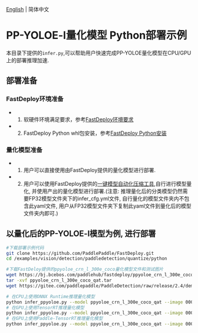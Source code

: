 [English](README.md) | 简体中文
# PP-YOLOE-l量化模型 Python部署示例
本目录下提供的`infer.py`,可以帮助用户快速完成PP-YOLOE量化模型在CPU/GPU上的部署推理加速.

## 部署准备
### FastDeploy环境准备
- 1. 软硬件环境满足要求，参考[FastDeploy环境要求](../../../../../../docs/cn/build_and_install/download_prebuilt_libraries.md)  
- 2. FastDeploy Python whl包安装，参考[FastDeploy Python安装](../../../../../../docs/cn/build_and_install/download_prebuilt_libraries.md)

### 量化模型准备
- 1. 用户可以直接使用由FastDeploy提供的量化模型进行部署.
- 2. 用户可以使用FastDeploy提供的[一键模型自动化压缩工具](../../../../../../tools/common_tools/auto_compression/),自行进行模型量化, 并使用产出的量化模型进行部署.(注意: 推理量化后的分类模型仍然需要FP32模型文件夹下的infer_cfg.yml文件, 自行量化的模型文件夹内不包含此yaml文件, 用户从FP32模型文件夹下复制此yaml文件到量化后的模型文件夹内即可.)


## 以量化后的PP-YOLOE-l模型为例, 进行部署
```bash
#下载部署示例代码
git clone https://github.com/PaddlePaddle/FastDeploy.git
cd /examples/vision/detection/paddledetection/quantize/python

#下载FastDeloy提供的ppyoloe_crn_l_300e_coco量化模型文件和测试图片
wget https://bj.bcebos.com/paddlehub/fastdeploy/ppyoloe_crn_l_300e_coco_qat.tar
tar -xvf ppyoloe_crn_l_300e_coco_qat.tar
wget https://gitee.com/paddlepaddle/PaddleDetection/raw/release/2.4/demo/000000014439.jpg

# 在CPU上使用ONNX Runtime推理量化模型
python infer_ppyoloe.py --model ppyoloe_crn_l_300e_coco_qat --image 000000014439.jpg --device cpu --backend ort
# 在GPU上使用TensorRT推理量化模型
python infer_ppyoloe.py --model ppyoloe_crn_l_300e_coco_qat --image 000000014439.jpg --device gpu --backend trt
# 在GPU上使用Paddle-TensorRT推理量化模型
python infer_ppyoloe.py --model ppyoloe_crn_l_300e_coco_qat --image 000000014439.jpg --device gpu --backend pptrt
```
